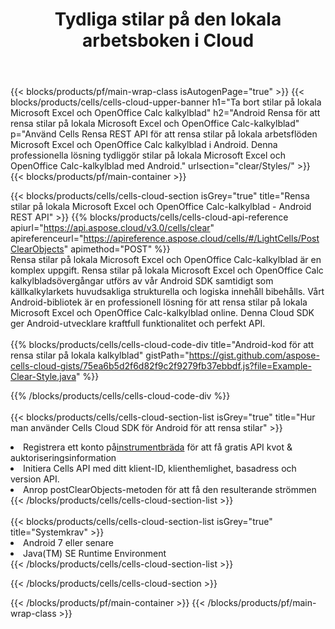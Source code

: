 ﻿---
title:  Tydliga stilar på den lokala arbetsboken i Cloud
description: " Cloud API:er och SDK:er för att rensa stilar på Microsoft Excel & OpenOffice Calc. Rensa stilar på lokala kalkylblad med Cells Cloud API. SDK stöder olika utvecklingsspråk. De inkluderar Android, C#, Go, Java, NodeJS, Perl, PHP, Python, Ruby och swift."
---
{{< blocks/products/pf/main-wrap-class isAutogenPage="true" >}}
{{< blocks/products/cells/cells-cloud-upper-banner h1="Ta bort stilar på lokala Microsoft Excel och OpenOffice Calc kalkylblad" h2="Android Rensa för att rensa stilar på lokala Microsoft Excel och OpenOffice Calc-kalkylblad" p="Använd Cells Rensa REST API för att rensa stilar på lokala arbetsflöden Microsoft Excel och OpenOffice Calc kalkylblad i Android. Denna professionella lösning tydliggör stilar på lokala Microsoft Excel och OpenOffice Calc-kalkylblad med Android." urlsection="clear/Styles/" >}}
{{< blocks/products/pf/main-container >}}

{{< blocks/products/cells/cells-cloud-section isGrey="true" title="Rensa stilar på lokala Microsoft Excel och OpenOffice Calc-kalkylblad - Android REST API" >}}
{{% blocks/products/cells/cells-cloud-api-reference apiurl="https://api.aspose.cloud/v3.0/cells/clear" apireferenceurl="https://apireference.aspose.cloud/cells/#/LightCells/PostClearObjects" apimethod="POST" %}}
<br/>
Rensa stilar på lokala Microsoft Excel och OpenOffice Calc-kalkylblad är en komplex uppgift. Rensa stilar på lokala Microsoft Excel och OpenOffice Calc kalkylbladsövergångar utförs av vår Android SDK samtidigt som källkalkylarkets huvudsakliga strukturella och logiska innehåll bibehålls. Vårt Android-bibliotek är en professionell lösning för att rensa stilar på lokala Microsoft Excel och OpenOffice Calc-kalkylblad online. Denna Cloud SDK ger Android-utvecklare kraftfull funktionalitet och perfekt API.
<br/>
<br/>
{{% blocks/products/cells/cells-cloud-code-div title="Android-kod för att rensa stilar på lokala kalkylblad" gistPath="https://gist.github.com/aspose-cells-cloud-gists/75ea6b5d2f6d82f9c2f9279fb37ebbdf.js?file=Example-Clear-Style.java" %}}
  
{{% /blocks/products/cells/cells-cloud-code-div %}}
<br/>
<br/>
{{< blocks/products/cells/cells-cloud-section-list isGrey="true" title="Hur man använder Cells Cloud SDK för Android för att rensa stilar" >}}
<li> Registrera ett konto på<a href="https://dashboard.aspose.cloud/">instrumentbräda</a> för att få gratis API kvot & auktoriseringsinformation</li>
<li>Initiera Cells API med ditt klient-ID, klienthemlighet, basadress och version API.</li>
<li>Anrop postClearObjects-metoden för att få den resulterande strömmen</li>
{{< /blocks/products/cells/cells-cloud-section-list >}}
<br/>
<br/>
{{< blocks/products/cells/cells-cloud-section-list isGrey="true" title="Systemkrav" >}}
<li>Android 7 eller senare</li>
<li>Java(TM) SE Runtime Environment</li>
{{< /blocks/products/cells/cells-cloud-section-list >}}

{{< /blocks/products/cells/cells-cloud-section >}}

{{< /blocks/products/pf/main-container >}}
{{< /blocks/products/pf/main-wrap-class >}}
